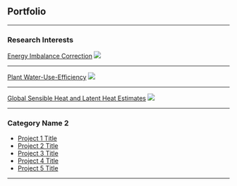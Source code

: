 ## Portfolio

---

### Research Interests 

[Energy Imbalance Correction](/sample_page)
<img src="images/dummy_thumbnail.jpg?raw=true"/>

---
[Plant Water-Use-Efficiency](/pdf/sample_presentation.pdf)
<img src="images/dummy_thumbnail.jpg?raw=true"/>

---
[Global Sensible Heat and Latent Heat Estimates](http://example.com/)
<img src="images/dummy_thumbnail.jpg?raw=true"/>

---

### Category Name 2

- [Project 1 Title](http://example.com/)
- [Project 2 Title](http://example.com/)
- [Project 3 Title](http://example.com/)
- [Project 4 Title](http://example.com/)
- [Project 5 Title](http://example.com/)

---
